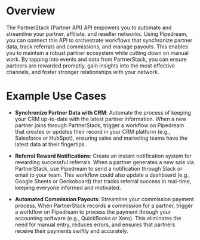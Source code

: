 # Overview

The PartnerStack (Partner API) API empowers you to automate and streamline your partner, affiliate, and reseller networks. Using Pipedream, you can connect this API to orchestrate workflows that synchronize partner data, track referrals and commissions, and manage payouts. This enables you to maintain a robust partner ecosystem while cutting down on manual work. By tapping into events and data from PartnerStack, you can ensure partners are rewarded promptly, gain insights into the most effective channels, and foster stronger relationships with your network.

# Example Use Cases

- **Synchronize Partner Data with CRM**: Automate the process of keeping your CRM up-to-date with the latest partner information. When a new partner joins through PartnerStack, trigger a workflow on Pipedream that creates or updates their record in your CRM platform (e.g., Salesforce or HubSpot), ensuring sales and marketing teams have the latest data at their fingertips.

- **Referral Reward Notifications**: Create an instant notification system for rewarding successful referrals. When a partner generates a new sale via PartnerStack, use Pipedream to send a notification through Slack or email to your team. This workflow could also update a dashboard (e.g., Google Sheets or Geckoboard) that tracks referral success in real-time, keeping everyone informed and motivated.

- **Automated Commission Payouts**: Streamline your commission payment process. When PartnerStack records a commission for a partner, trigger a workflow on Pipedream to process the payment through your accounting software (e.g., QuickBooks or Xero). This eliminates the need for manual entry, reduces errors, and ensures that partners receive their payments swiftly and accurately.
